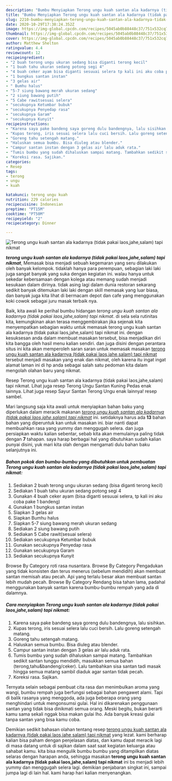 ```yaml
---
description: "Bumbu Menyiapkan Terong ungu kuah santan ala kadarnya (tidak pakai laos,jahe,salam) tapi nikmat Lezat"
title: "Bumbu Menyiapkan Terong ungu kuah santan ala kadarnya (tidak pakai laos,jahe,salam) tapi nikmat Lezat"
slug: 2210-bumbu-menyiapkan-terong-ungu-kuah-santan-ala-kadarnya-tidak-pakai-laos-jahe-salam-tapi-nikmat-lezat
date: 2020-10-29T17:38:24.352Z
image: https://img-global.cpcdn.com/recipes/5045ab0b88448c37/751x532cq70/terong-ungu-kuah-santan-ala-kadarnya-tidak-pakai-laosjahesalam-tapi-nikmat-foto-resep-utama.jpg
thumbnail: https://img-global.cpcdn.com/recipes/5045ab0b88448c37/751x532cq70/terong-ungu-kuah-santan-ala-kadarnya-tidak-pakai-laosjahesalam-tapi-nikmat-foto-resep-utama.jpg
cover: https://img-global.cpcdn.com/recipes/5045ab0b88448c37/751x532cq70/terong-ungu-kuah-santan-ala-kadarnya-tidak-pakai-laosjahesalam-tapi-nikmat-foto-resep-utama.jpg
author: Matthew Shelton
ratingvalue: 4.4
reviewcount: 12
recipeingredient:
- "2 buah terong ungu ukuran sedang bisa diganti terong kecil"
- "1 buah tahu ukuran sedang potong segi 4"
- "4 buah ceker ayam bisa diganti sesuuai selera tp kali ini aku coba pake 1 bandeng"
- "1 bungkus santan instan"
- "3 gelas air"
- " Bumhu halus"
- "5-7 siung bawang merah ukuran sedang"
- "2 siung bawang putih"
- "5 Cabe rawitsesuai selera"
- "secukupnya Ketumbar bubuk"
- "secukupnya Penyedap rasa"
- "secukupnya Garam"
- "secukupnya Kunyit"
recipeinstructions:
- "Karena saya pake bandeng saya goreng dulu bandengnya, lalu sisihkan."
- "Kupas terong, iris sesuai selera lalu cuci bersih. Lalu goreng setengah matang."
- "Goreng tahu setengah matang."
- "Haluskan semua bumbu. Bisa diuleg atau blender."
- "Campur santan instan dengan 3 gelas air lalu aduk rata."
- "Tumis bumbu yang sudah dihaluskan sampai matang. Tambahkan sedikit santan tunggu mendidih, masukkan semua bahan (terong,tahu&amp;bandeng/ceker). Lalu tambahkan sisa santan tadi masak hingga semua matang sambil diaduk agar santan tidak pecah."
- "Koreksi rasa. Sajikan."
categories:
- Resep
tags:
- terong
- ungu
- kuah

katakunci: terong ungu kuah 
nutrition: 229 calories
recipecuisine: Indonesian
preptime: "PT15M"
cooktime: "PT50M"
recipeyield: "2"
recipecategory: Dinner

---
```



![Terong ungu kuah santan ala kadarnya (tidak pakai laos,jahe,salam) tapi nikmat](https://img-global.cpcdn.com/recipes/5045ab0b88448c37/751x532cq70/terong-ungu-kuah-santan-ala-kadarnya-tidak-pakai-laosjahesalam-tapi-nikmat-foto-resep-utama.jpg)

<b><i>terong ungu kuah santan ala kadarnya (tidak pakai laos,jahe,salam) tapi nikmat</i></b>, Memasak bisa menjadi sebuah kegemaran yang seru dilakukan oleh banyak kelompok. tidaklah hanya para perempuan, sebagian laki laki juga sangat banyak yang suka dengan kegiatan ini. walau hanya untuk sekedar kebersamaan dengan kolega atau memang sudah menjadi kesukaan dalam dirinya. tidak asing lagi dalam dunia restoran sekarang sedikit banyak ditemukan laki laki dengan skill memasak yang luar biasa, dan banyak juga kita lihat di bermacam depot dan cafe yang menggunakan koki cowok sebagai juru masak terbaik nya.

Baik, kita awali ke perihal bumbu hidangan <i>terong ungu kuah santan ala kadarnya (tidak pakai laos,jahe,salam) tapi nikmat</i>. di sela sela rutinitas kita, kemungkinan akan terasa menggembirakan jika sejenak kita menyempatkan sebagian waktu untuk memasak terong ungu kuah santan ala kadarnya (tidak pakai laos,jahe,salam) tapi nikmat ini. dengan kesuksesan anda dalam membuat masakan tersebut, bisa menjadikan diri kita bangga oleh hasil menu kalian sendiri. dan juga disini dengan perantara situs ini kita akan memperoleh saran saran untuk memasak masakan <u>terong ungu kuah santan ala kadarnya (tidak pakai laos,jahe,salam) tapi nikmat</u> tersebut menjadi masakan yang enak dan nikmat, oleh karena itu ingat ingat alamat laman ini di hp anda sebagai salah satu pedoman kita dalam mengolah olahan baru yang nikmat.

Resep Terong ungu kuah santan ala kadarnya (tidak pakai laos,jahe,salam) tapi nikmat. Lihat juga resep Terong Ungu Santan Kuning Pedas enak lainnya. Lihat juga resep Sayur Santan Terong Ungu enak lainnya! resep sambel.


Mari langsung saja kita awali untuk menyiapkan bahan baku yang diperlukan dalam meracik makanan <u><i>terong ungu kuah santan ala kadarnya (tidak pakai laos,jahe,salam) tapi nikmat</i></u> ini. setidaknya harus ada <b>13</b> bahan bahan yang diperuntuk kan untuk masakan ini. biar nanti dapat membuahkan rasa yang yummy dan menggugah selera. dan juga persiapkan waktu kalian sebentar, sebab kita akan memulainya paling tidak dengan <b>7</b> tahapan. saya harap berbagai hal yang dibutuhkan sudah kalian punyai disini, yuk mari kita olah dengan mengamati dulu bahan baku selanjutnya ini.

<!--inarticleads1-->

##### Bahan pokok dan bumbu-bumbu yang dibutuhkan untuk pembuatan Terong ungu kuah santan ala kadarnya (tidak pakai laos,jahe,salam) tapi nikmat:

1. Sediakan 2 buah terong ungu ukuran sedang (bisa diganti terong kecil)
1. Sediakan 1 buah tahu ukuran sedang potong segi 4
1. Gunakan 4 buah ceker ayam (bisa diganti sesuuai selera, tp kali ini aku coba pake 1 bandeng)
1. Gunakan 1 bungkus santan instan
1. Siapkan 3 gelas air
1. Siapkan  Bumhu halus
1. Siapkan 5-7 siung bawang merah ukuran sedang
1. Sediakan 2 siung bawang putih
1. Sediakan 5 Cabe rawit(sesuai selera)
1. Sediakan secukupnya Ketumbar bubuk
1. Gunakan secukupnya Penyedap rasa
1. Gunakan secukupnya Garam
1. Sediakan secukupnya Kunyit


Browse By Category roti rasa nusantara. Browse By Category Pengadukan yang tidak konsisten dan terus menerus (sebelum mendidih) akan membuat santan memisah atau pecah. Api yang terlalu besar akan membuat santan lebih mudah pecah. Browse By Category Rendang bisa tahan lama, padahal menggunakan banyak santan karena bumbu-bumbu rempah yang ada di dalamnya. 

<!--inarticleads2-->

##### Cara menyiapkan Terong ungu kuah santan ala kadarnya (tidak pakai laos,jahe,salam) tapi nikmat:

1. Karena saya pake bandeng saya goreng dulu bandengnya, lalu sisihkan.
1. Kupas terong, iris sesuai selera lalu cuci bersih. Lalu goreng setengah matang.
1. Goreng tahu setengah matang.
1. Haluskan semua bumbu. Bisa diuleg atau blender.
1. Campur santan instan dengan 3 gelas air lalu aduk rata.
1. Tumis bumbu yang sudah dihaluskan sampai matang. Tambahkan sedikit santan tunggu mendidih, masukkan semua bahan (terong,tahu&amp;bandeng/ceker). Lalu tambahkan sisa santan tadi masak hingga semua matang sambil diaduk agar santan tidak pecah.
1. Koreksi rasa. Sajikan.


Ternyata selain sebagai pembuat cita rasa dan menimbulkan aroma yang wangi, bumbu rempah juga berfungsi sebagai bahan pengawet alami. Tapi di balik rasanya yang menggoda, ada juga beberapa orang yang menghindari untuk mengonsumsi gulai. Hal ini dikarenakan penggunaan santan yang tidak bisa dinikmati semua orang. Meski begitu, bukan berarti kamu sama sekali nggak bisa makan gulai lho. Ada banyak kreasi gulai tanpa santan yang bisa kamu coba. 

Demikian sedikit bahasan olahan tentang resep <u>terong ungu kuah santan ala kadarnya (tidak pakai laos,jahe,salam) tapi nikmat</u> yang lezat. kami berharap kalian bisa paham dengan penjelasan diatas, dan kamu dapat meracik lagi di masa datang untuk di sajikan dalam saat saat kegiatan keluarga atau sahabat kamu. kita bisa mengulik bumbu bumbu yang ditampilkan diatas selaras dengan harapan anda, sehingga masakan <b>terong ungu kuah santan ala kadarnya (tidak pakai laos,jahe,salam) tapi nikmat</b> ini bs menjadi lebih yummy dan menggugah selera lagi. demikian penjabaran singkat ini, sampai jumpa lagi di lain hal. kami harap hari kalian menyenangkan.
